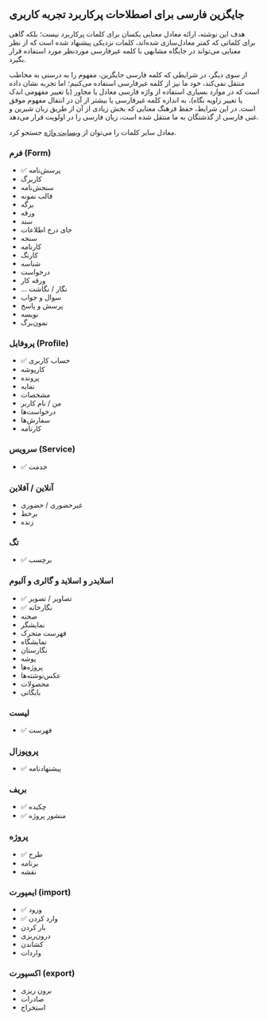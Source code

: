 ## جایگزین فارسی برای اصطلاحات پرکاربرد تجربه کاربری

هدف این نوشته، ارائه معادل معنایی یکسان برای کلمات پرکاربرد نیست؛ بلکه گاهی برای کلماتی که کمتر معادل‌سازی شده‌اند، کلمات نزدیکی پیشنهاد شده است که از نظر معنایی می‌تواند در جایگاه مشابهی با کلمه غیرفارسی موردنظر مورد استفاده قرار بگیرد.

از سوی دیگر، در شرایطی که کلمه فارسی جایگزین، مفهوم را به درستی به مخاطب منتقل نمی‌کند، خود ما نیز از کلمه غیرفارسی استفاده می‌کنیم؛ اما تجربه نشان داده است که در موارد بسیاری استفاده از واژه فارسی معادل یا مجاور (با تغییر مفهومی اندک یا تغییر زاویه نگاه)، به اندازه کلمه غیرفارسی یا بیشتر از آن در انتقال مفهوم موفق است. در این شرایط، حفظ فرهنگ معنایی که بخش زیادی از آن از طریق زبان شیرین و غنی فارسی از گذشتگان به ما منتقل شده است، زبان فارسی را در اولویت قرار می‌دهد.

معادل سایر کلمات را می‌توان از [وبسایت واژه](https://vajehh.com/) جستجو کرد.

### فرم (Form)

- ✅ پرسش‌نامه
- کاربرگ
- سنجش‌نامه
- قالب نمونه
- برگه
- ورقه
- سند
- جای درج اطلاعات
- سنجه
- کارنامه
- کارنگ
- شناسه
- درخواست
- ورقه کار
- ... نگار / نگاشت
- سوال و جواب
- پرسش و پاسخ
- نویسه
- نمون‌برگ

### پروفایل (Profile)

- ✅ حساب کاربری
- کارپوشه
- پرونده
- نمایه
- مشخصات
- من / نام کاربر
- درخواست‌ها
- سفارش‌ها
- کارنامه

### سرویس (Service)

- ✅ خدمت

### آنلاین / آفلاین

- غیرحضوری / حضوری
- برخط
- زنده

### تگ

- ✅ برچسب

### اسلایدر و اسلاید و گالری و آلبوم

- ✅ تصاویر / تصویر
- ✅ نگارخانه
- صحنه
- نمایشگر
- فهرست متحرک
- نمایشگاه
- نگارستان
- پوشه
- پروژه‌ها
- عکس‌نوشته‌ها
- محصولات
- بایگانی

### لیست

- ✅ فهرست

### پروپوزال

- ✅ پیشنهادنامه

### بریف

- ✅ چکیده
- ✅ منشور پروژه

### پروژه

- ✅ طرح
- برنامه
- نقشه

### ایمپورت (import)

- ✅ ورود
- ✅ وارد کردن
- بار کردن
- درون‌ریزی
- کشاندن
- واردات

### اکسپورت (export)

- برون ریزی
- صادرات
- استخراج
